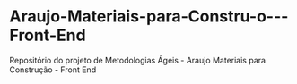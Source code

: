 # Araujo-Materiais-para-Constru-o---Front-End
Repositório do projeto de Metodologias Ágeis - Araujo Materiais para Construção - Front End
